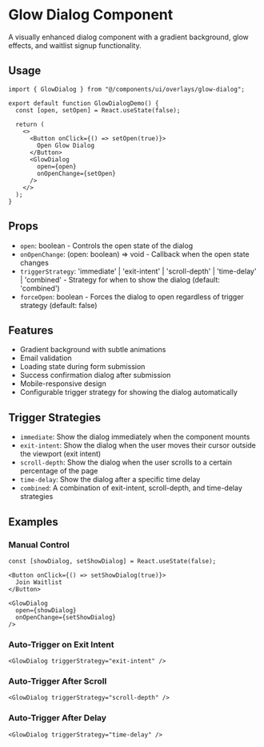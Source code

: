 # Glow Dialog Component

A visually enhanced dialog component with a gradient background, glow effects, and waitlist signup functionality.

## Usage

```tsx
import { GlowDialog } from "@/components/ui/overlays/glow-dialog";

export default function GlowDialogDemo() {
  const [open, setOpen] = React.useState(false);

  return (
    <>
      <Button onClick={() => setOpen(true)}>
        Open Glow Dialog
      </Button>
      <GlowDialog 
        open={open} 
        onOpenChange={setOpen}
      />
    </>
  );
}
```

## Props

- `open`: boolean - Controls the open state of the dialog
- `onOpenChange`: (open: boolean) => void - Callback when the open state changes
- `triggerStrategy`: 'immediate' | 'exit-intent' | 'scroll-depth' | 'time-delay' | 'combined' - Strategy for when to show the dialog (default: 'combined')
- `forceOpen`: boolean - Forces the dialog to open regardless of trigger strategy (default: false)

## Features

- Gradient background with subtle animations
- Email validation
- Loading state during form submission
- Success confirmation dialog after submission
- Mobile-responsive design
- Configurable trigger strategy for showing the dialog automatically

## Trigger Strategies

- `immediate`: Show the dialog immediately when the component mounts
- `exit-intent`: Show the dialog when the user moves their cursor outside the viewport (exit intent)
- `scroll-depth`: Show the dialog when the user scrolls to a certain percentage of the page
- `time-delay`: Show the dialog after a specific time delay
- `combined`: A combination of exit-intent, scroll-depth, and time-delay strategies

## Examples

### Manual Control

```tsx
const [showDialog, setShowDialog] = React.useState(false);

<Button onClick={() => setShowDialog(true)}>
  Join Waitlist
</Button>

<GlowDialog 
  open={showDialog} 
  onOpenChange={setShowDialog}
/>
```

### Auto-Trigger on Exit Intent

```tsx
<GlowDialog triggerStrategy="exit-intent" />
```

### Auto-Trigger After Scroll

```tsx
<GlowDialog triggerStrategy="scroll-depth" />
```

### Auto-Trigger After Delay

```tsx
<GlowDialog triggerStrategy="time-delay" />
```
